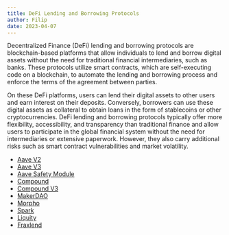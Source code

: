 ```yaml
---
title: DeFi Lending and Borrowing Protocols
author: Filip 
date: 2023-04-07
---
```


Decentralized Finance (DeFi) lending and borrowing protocols are blockchain-based 
platforms that allow individuals to lend and borrow digital assets without the need 
for traditional financial intermediaries, such as banks. These protocols utilize 
smart contracts, which are self-executing code on a blockchain, to automate the 
lending and borrowing process and enforce the terms of the agreement between parties.

On these DeFi platforms, users can lend their digital assets to other users and earn 
interest on their deposits. Conversely, borrowers can use these digital assets as 
collateral to obtain loans in the form of stablecoins or other cryptocurrencies. 
DeFi lending and borrowing protocols typically offer more flexibility, accessibility, 
and transparency than traditional finance and allow users to participate in the 
global financial system without the need for intermediaries or extensive paperwork. 
However, they also carry additional risks such as smart contract vulnerabilities 
and market volatility.

- [Aave V2](/metrics/lending-and-borrowing-protocols/aave-v2)
- [Aave V3](/metrics/lending-and-borrowing-protocols/aave-v3)
- [Aave Safety Module](/metrics/lending-and-borrowing-protocols/aave-safety-module)
- [Compound](/metrics/lending-and-borrowing-protocols/compound)
- [Compound V3](/metrics/lending-and-borrowing-protocols/compound-v3)
- [MakerDAO](/metrics/lending-and-borrowing-protocols/makerdao)
- [Morpho](/metrics/lending-and-borrowing-protocols/morpho)
- [Spark](/metrics/lending-and-borrowing-protocols/spark)
- [Liquity](/metrics/lending-and-borrowing-protocols/liquity)
- [Fraxlend](/metrics/lending-and-borrowing-protocols/fraxlend)
